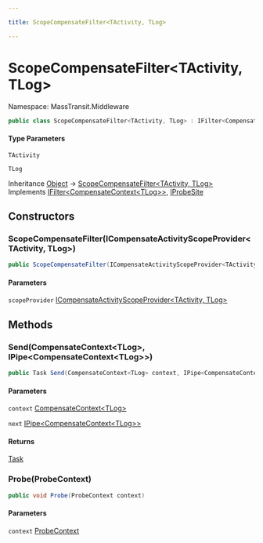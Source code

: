 ```yaml
---

title: ScopeCompensateFilter<TActivity, TLog>

---
```


# ScopeCompensateFilter\<TActivity, TLog\>

Namespace: MassTransit.Middleware

```csharp
public class ScopeCompensateFilter<TActivity, TLog> : IFilter<CompensateContext<TLog>>, IProbeSite
```

#### Type Parameters

`TActivity`<br/>

`TLog`<br/>

Inheritance [Object](https://learn.microsoft.com/en-us/dotnet/api/system.object) → [ScopeCompensateFilter\<TActivity, TLog\>](../masstransit-middleware/scopecompensatefilter-2)<br/>
Implements [IFilter\<CompensateContext\<TLog\>\>](../../masstransit-abstractions/masstransit/ifilter-1), [IProbeSite](../../masstransit-abstractions/masstransit/iprobesite)

## Constructors

### **ScopeCompensateFilter(ICompensateActivityScopeProvider\<TActivity, TLog\>)**

```csharp
public ScopeCompensateFilter(ICompensateActivityScopeProvider<TActivity, TLog> scopeProvider)
```

#### Parameters

`scopeProvider` [ICompensateActivityScopeProvider\<TActivity, TLog\>](../masstransit-dependencyinjection/icompensateactivityscopeprovider-2)<br/>

## Methods

### **Send(CompensateContext\<TLog\>, IPipe\<CompensateContext\<TLog\>\>)**

```csharp
public Task Send(CompensateContext<TLog> context, IPipe<CompensateContext<TLog>> next)
```

#### Parameters

`context` [CompensateContext\<TLog\>](../../masstransit-abstractions/masstransit/compensatecontext-1)<br/>

`next` [IPipe\<CompensateContext\<TLog\>\>](../../masstransit-abstractions/masstransit/ipipe-1)<br/>

#### Returns

[Task](https://learn.microsoft.com/en-us/dotnet/api/system.threading.tasks.task)<br/>

### **Probe(ProbeContext)**

```csharp
public void Probe(ProbeContext context)
```

#### Parameters

`context` [ProbeContext](../../masstransit-abstractions/masstransit/probecontext)<br/>
